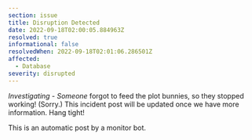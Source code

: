 ```yaml
---
section: issue
title: Disruption Detected
date: 2022-09-18T02:00:05.884963Z
resolved: true
informational: false
resolvedWhen: 2022-09-18T02:01:06.286501Z
affected:
  - Database
severity: disrupted
---
```

*Investigating* - _Someone_ forgot to feed the plot bunnies, so they stopped working! (Sorry.) This incident post will be updated once we have more information. Hang tight!

This is an automatic post by a monitor bot.
        